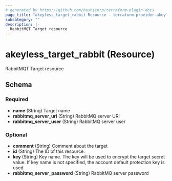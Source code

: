 ```yaml
---
# generated by https://github.com/hashicorp/terraform-plugin-docs
page_title: "akeyless_target_rabbit Resource - terraform-provider-akeyless"
subcategory: ""
description: |-
  RabbitMQT Target resource
---
```


# akeyless_target_rabbit (Resource)

RabbitMQT Target resource



<!-- schema generated by tfplugindocs -->
## Schema

### Required

- **name** (String) Target name
- **rabbitmq_server_uri** (String) RabbitMQ server URI
- **rabbitmq_server_user** (String) RabbitMQ server user

### Optional

- **comment** (String) Comment about the target
- **id** (String) The ID of this resource.
- **key** (String) Key name. The key will be used to encrypt the target secret value. If key name is not specified, the account default protection key is used
- **rabbitmq_server_password** (String) RabbitMQ server password


